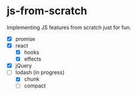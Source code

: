 # js-from-scratch

Implementing JS features from scratch just for fun.

- [x] promise
- [x] react
  - [x] hooks
  - [x] effects
- [x] jQuery
- [ ] lodash (in progress)
  - [x] chunk
  - [ ] compact
